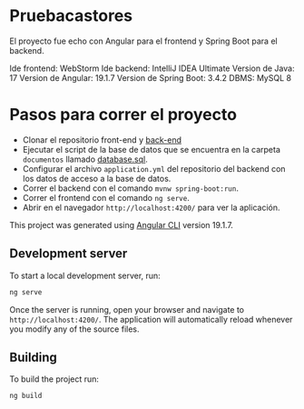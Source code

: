 # Pruebacastores

El proyecto fue echo con Angular para el frontend y Spring Boot para el backend.

Ide frontend: WebStorm
Ide backend: IntelliJ IDEA Ultimate
Version de Java: 17
Version de Angular: 19.1.7
Version de Spring Boot: 3.4.2
DBMS: MySQL 8

# Pasos para correr el proyecto
- Clonar el repositorio front-end y [back-end](https://github.com/Jhonny123-123/pruebacastores-backend)
- Ejecutar el script de la base de datos que se encuentra en la carpeta `documentos` llamado [database.sql](documentos/database.sql).
- Configurar el archivo `application.yml` del repositorio del backend con los datos de acceso a la base de datos.
- Correr el backend con el comando `mvnw spring-boot:run`.
- Correr el frontend con el comando `ng serve`.
- Abrir en el navegador `http://localhost:4200/` para ver la aplicación.


This project was generated using [Angular CLI](https://github.com/angular/angular-cli) version 19.1.7.

## Development server

To start a local development server, run:

```bash
ng serve
```

Once the server is running, open your browser and navigate to `http://localhost:4200/`. The application will automatically reload whenever you modify any of the source files.

## Building

To build the project run:

```bash
ng build
```

